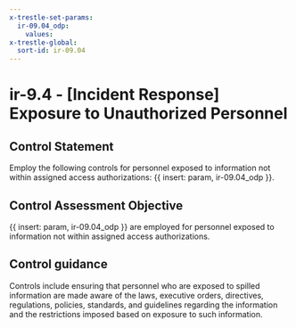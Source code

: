 ```yaml
---
x-trestle-set-params:
  ir-09.04_odp:
    values:
x-trestle-global:
  sort-id: ir-09.04
---
```


# ir-9.4 - \[Incident Response\] Exposure to Unauthorized Personnel

## Control Statement

Employ the following controls for personnel exposed to information not within assigned access authorizations: {{ insert: param, ir-09.04_odp }}.

## Control Assessment Objective

 {{ insert: param, ir-09.04_odp }} are employed for personnel exposed to information not within assigned access authorizations.

## Control guidance

Controls include ensuring that personnel who are exposed to spilled information are made aware of the laws, executive orders, directives, regulations, policies, standards, and guidelines regarding the information and the restrictions imposed based on exposure to such information.
